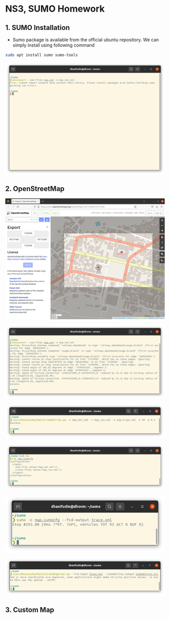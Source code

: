 # NS3, SUMO Homework

## 1. SUMO Installation

- Sumo package is available from the official ubuntu repository. We can simply install using following command

```bash
sudo apt install sumo sumo-tools
```

![Sumo Error](./images/error-sumo.png)

## 2. OpenStreetMap

![OpenStreetMap](./images/openstreetmap.png)

![netconvert](./images/netconvert.png)

![randomtrips](./images/randomtrips.png)

![sumocfg](./images/sumocfg.png)

![trace](./images/trace.png)

![traceexporter](./images/traceexporter.png)

## 3. Custom Map
